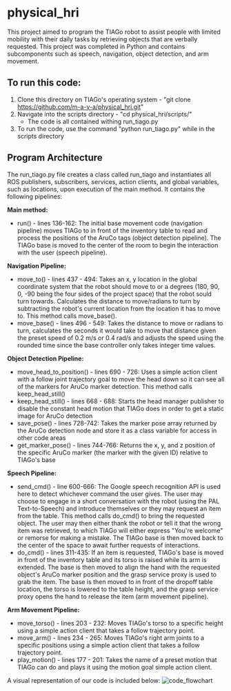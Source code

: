 # physical_hri

This project aimed to program the TIAGo robot to assist people with limited mobility with their daily tasks by retrieving objects that are verbally requested. This project was completed in Python and contains subcomponents such as speech, navigation, object detection, and arm movement.

## To run this code:

1. Clone this directory on TIAGo's operating system - "git clone https://github.com/m-a-y-a/physical_hri.git"
2. Navigate into the scripts directory - "cd physical_hri/scripts/"
	- The code is all contained withing run_tiago.py
3. To run the code, use the command "python run_tiago.py" while in the scripts directory

 ## Program Architecture

The run_tiago.py file creates a class called run_tiago and instantiates all ROS publishers, subscribers, services, action clients, and global variables, such as locations, upon execution of the main method. It contains the following pipelines:

**Main method:**
- run() - lines 136-162: The initial base movement code (navigation pipeline) moves TIAGo to in front of the inventory table to read and process the positions of the AruCo tags (object detection pipeline). The TIAGo base is moved to the center of the room to begin the interaction with the user (speech pipeline). 

**Navigation Pipeline:**
- move_to() - lines 437 - 494: Takes an x, y location in the global coordinate system that the robot should move to or a degrees (180, 90, 0, -90 being the four sides of the project space) that the robot sould turn towards. Calculates the distance to move/radians to turn by subtracting the robot's current location from the location it has to move to. This method calls move_base().
- move_base() - lines 496 - 549: Takes the distance to move or radians to turn, calculates the seconds it would take to move that distance given the preset speed of 0.2 m/s or 0.4 rad/s and adjusts the speed using the rounded time since the base controller only takes integer time values.
    
**Object Detection Pipeline:**
- move_head_to_position() - lines 690 - 726: Uses a simple action client with a follow joint trajectory goal to move the head down so it can see all of the markers for AruCo marker detection. This method calls keep_head_still()
- keep_head_still() - lines 668 - 688: Starts the head manager publisher to disable the constant head motion that TIAGo does in order to get a static image for AruCo detection
- save_pose() - lines 728-742: Takes the marker pose array returned by the AruCo detection node and store it as a class variable for access in other code areas
- get_marker_pose() - lines 744-766: Returns the x, y, and z position of the specific AruCo marker (the marker with the given ID) relative to TIAGo's base

**Speech Pipeline:**
- send_cmd() - line 600-666: The Google speech recognition API is used here to detect whichever command the user gives. The user may choose to engage in a short conversation with the robot (using the PAL Text-to-Speech) and introduce themselves or they may request an item from the table. This method calls do_cmd() to bring the requested object. The user may then either thank the robot or tell it that the wrong item was retrieved, to which TIAGo will either express "You're welcome" or remorse for making a mistake. The TIAGo base is then moved back to the center of the space to await further requests of interactions.
- do_cmd() - lines 311-435: If an item is requested, TIAGo's base is moved in front of the inventory table and its torso is raised while its arm is extended. The base is then moved to align the hand with the requested object's AruCo marker position and the grasp service proxy is used to grab the item. The base is then moved to in front of the dropoff table location, the torso is lowered to the table height, and the grasp service proxy opens the hand to release the item (arm movement pipeline).

**Arm Movement Pipeline:**
- move_torso() - lines 203 - 232: Moves TIAGo's torso to a specific height using a simple action client that takes a follow trajectory point.
- move_arm() - lines 234 - 265:  Moves TIAGo's right arm joints to a specific positions using a simple action client that takes a follow trajectory point.
- play_motion() - lines 177 - 201: Takes the name of a preset motion that TIAGo can do and plays it using the motion goal simple action client.
    

A visual representation of our code is included below:
![code_flowchart](https://github.com/m-a-y-a/physical_hri/assets/43100445/35c5dbcb-5c9b-45c7-8cc2-3802d993789e)
